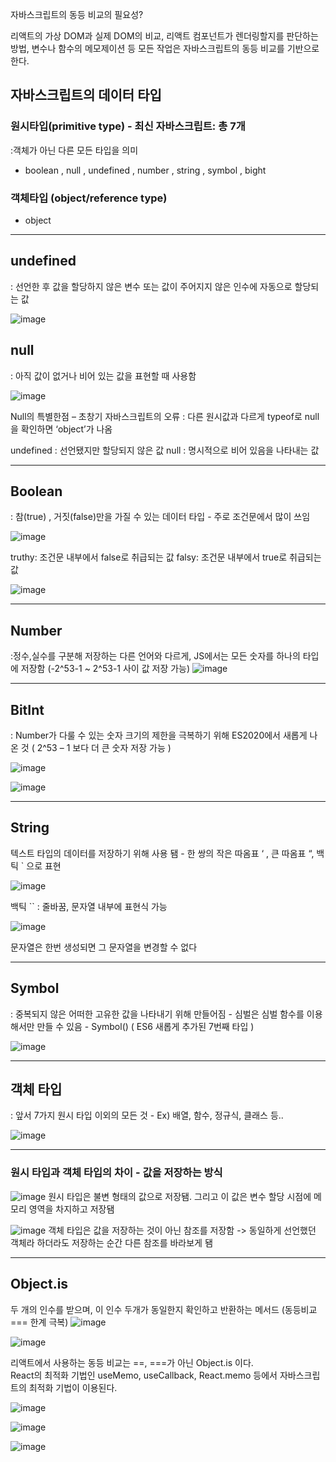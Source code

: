 자바스크립트의 동등 비교의 필요성?

리액트의 가상 DOM과 실제 DOM의 비교, 리액트 컴포넌트가 렌더링할지를 판단하는 방법, 변수나 함수의 메모제이션 등 모든 작업은 자바스크립트의 동등 비교를 기반으로 한다.

## 자바스크립트의 데이터 타입

### 원시타입(primitive type) - 최신 자바스크립트: 총 7개
:객체가 아닌 다른 모든 타입을 의미
- boolean , null , undefined , number , string , symbol , bight

### 객체타입 (object/reference type)
- object

***
## undefined
: 선언한 후 값을 할당하지 않은 변수 또는 값이 주어지지 않은 인수에 자동으로 할당되는 값

![image](https://github.com/user-attachments/assets/1f533417-2e40-4774-8e15-19cc9923379d)


## null
: 아직 값이 없거나 비어 있는 값을 표현할 때 사용함

![image](https://github.com/user-attachments/assets/cb30a557-4348-4c91-ae1b-9ccb06b15f3a)

Null의 특별한점 – 초창기 자바스크립트의 오류
: 다른 원시값과 다르게 typeof로 null을 확인하면 ‘object’가 나옴

undefined : 선언됐지만 할당되지 않은 값
null : 명시적으로 비어 있음을 나타내는 값

***

## Boolean
: 참(true) , 거짓(false)만을 가질 수 있는 데이터 타입  - 주로 조건문에서 많이 쓰임

![image](https://github.com/user-attachments/assets/989168a0-90ce-4f79-8681-6f5e779fcb1f)

truthy: 조건문 내부에서 false로 취급되는 값
falsy: 조건문 내부에서 true로 취급되는 값


![image](https://github.com/user-attachments/assets/7c372ce3-f1ed-42fc-a371-3407508fff07)

***

## Number
:정수,실수를 구분해 저장하는 다른 언어와 다르게, JS에서는 모든 숫자를 하나의 타입에 저장함 (-2^53-1 ~ 2^53-1 사이 값 저장 가능)
![image](https://github.com/user-attachments/assets/727b477b-abf9-458d-8053-f0d24eab3d99)

***

## BitInt
: Number가 다룰 수 있는 숫자 크기의 제한을 극복하기 위해 ES2020에서 새롭게 나온 것 ( 2^53 – 1 보다 더 큰 숫자 저장 가능 )

![image](https://github.com/user-attachments/assets/53c9b58c-5a44-4909-aaac-18c74c42ecd2)

![image](https://github.com/user-attachments/assets/9bfdf5e7-05b3-4a25-ad3f-1101226fd6f1)

***

## String

텍스트 타입의 데이터를 저장하기 위해 사용 됌  - 한 쌍의 작은 따옴표 ‘ , 큰 따옴표 “, 백틱 ` 으로 표현

![image](https://github.com/user-attachments/assets/dbf8c532-1372-471c-ba1d-59722cb54ff3)

백틱 `` 
:  줄바꿈, 문자열 내부에 표현식 가능

![image](https://github.com/user-attachments/assets/5efd8179-0366-4e84-8ac9-61905c6788ac)

문자열은 한번 생성되면 그 문자열을 변경할 수 없다

***
## Symbol
: 중복되지 않은 어떠한 고유한 값을 나타내기 위해 만들어짐  - 심벌은 심벌 함수를 이용해서만 만들 수 있음 -  Symbol()  ( ES6 새롭게 추가된 7번째 타입 )

![image](https://github.com/user-attachments/assets/977d6e67-fb8f-4ab5-96ba-3aae756fe4c9)

***

## 객체 타입
: 앞서 7가지 원시 타입 이외의 모든 것 - Ex) 배열, 함수, 정규식, 클래스 등..

![image](https://github.com/user-attachments/assets/63a990d8-c8a0-41bd-b93f-d622b0d6f2c2)

***

### 원시 타입과 객체 타입의 차이 - 값을 저장하는 방식
![image](https://github.com/user-attachments/assets/ef4db4c8-1051-48ad-8452-dbde514b54ea)
원시 타입은 불변 형태의 값으로 저장됌.  그리고 이 값은 변수 할당 시점에 메모리 영역을 차지하고 저장됌


![image](https://github.com/user-attachments/assets/d3d0814e-0ec0-4d59-800b-1afc89c7fe93)
객체 타입은 값을 저장하는 것이 아닌 참조를 저장함 -> 동일하게 선언했던 객체라 하더라도 저장하는 순간 다른 참조를 바라보게 됌

***
## Object.is
두 개의 인수를 받으며, 이 인수 두개가 동일한지 확인하고 반환하는 메서드 (동등비교 === 한계 극복)
![image](https://github.com/user-attachments/assets/2b461921-e915-4994-9e61-cec4f77114c7)

![image](https://github.com/user-attachments/assets/356bccfa-6e77-478d-8b26-3a5852ba5fdb)

 
리액트에서 사용하는 동등 비교는 ==, ===가 아닌 Object.is 이다. <br/>
React의 최적화 기법인 useMemo, useCallback, React.memo 등에서 자바스크립트의 최적화 기법이 이용된다.

![image](https://github.com/user-attachments/assets/2b8187f9-b66f-4e69-98e1-02bc7395acdd)

![image](https://github.com/user-attachments/assets/326358eb-3515-4d06-a64e-3d788540b297)

![image](https://github.com/user-attachments/assets/75cb13fb-0352-4b59-a2d0-b4175f571623)
